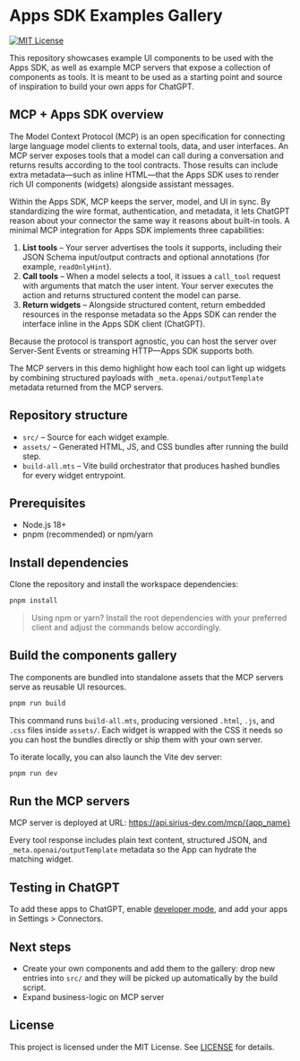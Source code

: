 # Apps SDK Examples Gallery

[![MIT License](https://img.shields.io/badge/License-MIT-green.svg)](LICENSE)

This repository showcases example UI components to be used with the Apps SDK, as well as example MCP servers that expose a collection of components as tools.
It is meant to be used as a starting point and source of inspiration to build your own apps for ChatGPT.

## MCP + Apps SDK overview

The Model Context Protocol (MCP) is an open specification for connecting large language model clients to external tools, data, and user interfaces. An MCP server exposes tools that a model can call during a conversation and returns results according to the tool contracts. Those results can include extra metadata—such as inline HTML—that the Apps SDK uses to render rich UI components (widgets) alongside assistant messages.

Within the Apps SDK, MCP keeps the server, model, and UI in sync. By standardizing the wire format, authentication, and metadata, it lets ChatGPT reason about your connector the same way it reasons about built-in tools. A minimal MCP integration for Apps SDK implements three capabilities:

1. **List tools** – Your server advertises the tools it supports, including their JSON Schema input/output contracts and optional annotations (for example, `readOnlyHint`).
2. **Call tools** – When a model selects a tool, it issues a `call_tool` request with arguments that match the user intent. Your server executes the action and returns structured content the model can parse.
3. **Return widgets** – Alongside structured content, return embedded resources in the response metadata so the Apps SDK can render the interface inline in the Apps SDK client (ChatGPT).

Because the protocol is transport agnostic, you can host the server over Server-Sent Events or streaming HTTP—Apps SDK supports both.

The MCP servers in this demo highlight how each tool can light up widgets by combining structured payloads with `_meta.openai/outputTemplate` metadata returned from the MCP servers.

## Repository structure

- `src/` – Source for each widget example.
- `assets/` – Generated HTML, JS, and CSS bundles after running the build step.
- `build-all.mts` – Vite build orchestrator that produces hashed bundles for every widget entrypoint.

## Prerequisites

- Node.js 18+
- pnpm (recommended) or npm/yarn

## Install dependencies

Clone the repository and install the workspace dependencies:

```bash
pnpm install
```

> Using npm or yarn? Install the root dependencies with your preferred client and adjust the commands below accordingly.

## Build the components gallery

The components are bundled into standalone assets that the MCP servers serve as reusable UI resources.

```bash
pnpm run build
```

This command runs `build-all.mts`, producing versioned `.html`, `.js`, and `.css` files inside `assets/`. Each widget is wrapped with the CSS it needs so you can host the bundles directly or ship them with your own server.

To iterate locally, you can also launch the Vite dev server:

```bash
pnpm run dev
```

## Run the MCP servers

MCP server is deployed at URL: https://api.sirius-dev.com/mcp/{app_name}

Every tool response includes plain text content, structured JSON, and `_meta.openai/outputTemplate` metadata so the App can hydrate the matching widget.


## Testing in ChatGPT

To add these apps to ChatGPT, enable [developer mode](https://platform.openai.com/docs/guides/developer-mode), and add your apps in Settings > Connectors.


## Next steps

- Create your own components and add them to the gallery: drop new entries into `src/` and they will be picked up automatically by the build script.
- Expand business-logic on MCP server


## License

This project is licensed under the MIT License. See [LICENSE](./LICENSE) for details.
